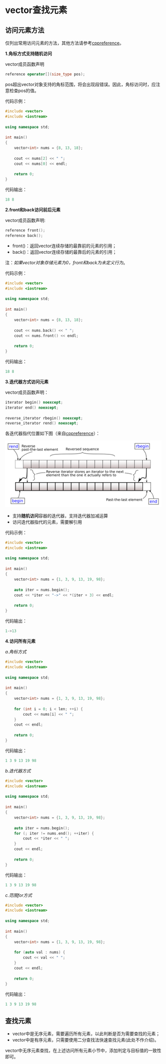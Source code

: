 # vector查找元素

## 访问元素方法

仅列出常用访问元素的方法，其他方法请参考[cppreference](https://en.cppreference.com/w/cpp/container/vector)。

**1.角标方式支持随机访问**

vector成员函数声明

```c++
reference operator[](size_type pos);
```

pos超出vector对象支持的角标范围，将会出现段错误。因此，角标访问时，应注意检查pos的值。

代码示例：

```c++
#include <vector>
#include <iostream>

using namespace std;

int main()
{
    vector<int> nums = {8, 13, 18};

    cout << nums[2] << " ";
    cout << nums[0] << endl;

    return 0;
}
```

代码输出：

```c++
18 8
```

**2.front和back访问前后元素**

vector成员函数声明:

```c++
reference front();
reference back();
```

* front()：返回vector连续存储的最靠前的元素的引用；
* back()：返回vector连续存储的最靠后的元素的引用；

注：*如果vector对象存储元素为0，front和back为未定义行为*。

代码示例：

```c++
#include <vector>
#include <iostream>

using namespace std;

int main()
{
    vector<int> nums = {8, 13, 18};

    cout << nums.back() << " ";
    cout << nums.front() << endl;

    return 0;
}
```

代码输出：

```c++
18 8
```

**3.迭代器方式访问元素**

vector成员函数声明：

```c++
iterator begin() noexcept;
iterator end() noexcept;

reverse_iterator rbegin() noexcept;
reverse_iterator rend() noexcept;
```

各迭代器指代位置如下图（来自[cppreference](https://en.cppreference.com/w/cpp/container/vector/rbegin)）：

![](../../../images/stl/range-rbegin-rend.svg)

* 支持**随机访问**容器的迭代器，支持迭代器加减运算
* 访问迭代器指代的元素，需要解引用

代码示例：

```c++
#include <vector>
#include <iostream>

using namespace std;

int main()
{
    vector<int> nums = {1, 3, 9, 13, 19, 98};

    auto iter = nums.begin();
    cout << *iter << "->" << *(iter + 3) << endl;

    return 0;
}
```

代码输出：

```c++
1->13
```

**4.访问所有元素**

*a.角标方式*

```c++
#include <vector>
#include <iostream>

using namespace std;

int main()
{
    vector<int> nums = {1, 3, 9, 13, 19, 98};

    for (int i = 0; i < len; ++i) {
        cout << nums[i] << " ";
    }
    cout << endl;

    return 0;
}
```

代码输出：

```c++
1 3 9 13 19 98
```

*b.迭代器方式*

```c++
#include <vector>
#include <iostream>

using namespace std;

int main()
{
    vector<int> nums = {1, 3, 9, 13, 19, 98};

    auto iter = nums.begin();
    for (; iter != nums.end(); ++iter) {
        cout << *iter << " ";
    }
    cout << endl;

    return 0;
}
```

代码输出：

```c++
1 3 9 13 19 98
```

*c.范围for方式*

```c++
#include <vector>
#include <iostream>

using namespace std;

int main()
{
    vector<int> nums = {1, 3, 9, 13, 19, 98};

    for (auto val : nums) {
        cout << val << " ";
    }
    cout << endl;

    return 0;
}
```

代码输出：

```c++
1 3 9 13 19 98
```

## 查找元素

* vector中是无序元素，需要遍历所有元素，以此判断是否为需要查找的元素；
* vector中是有序元素，只需要使用二分查找法快速查找元素(此处不作介绍)。

vector中无序元素查找，在上述访问所有元素小节中，添加判定与目标值的一致性即可。
